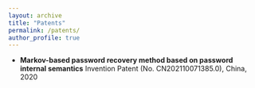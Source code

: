 ```yaml
---
layout: archive
title: "Patents"
permalink: /patents/
author_profile: true
---
```


- **Markov-based password recovery method based on password internal semantics**
  Invention Patent (No. CN202110071385.0), China, 2020
  
